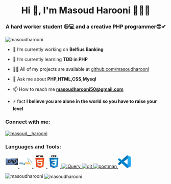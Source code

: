 <h1 align="center">Hi 👋, I'm Masoud Harooni 🙋‍♂️😁</h1>
<h3 align="center">A hard worker student 😃💻 and a creative PHP programmer😎✔</h3>

<p align="left"> <img src="https://komarev.com/ghpvc/?username=masoudharooni&label=Profile%20views&color=0e75b6&style=flat" alt="masoudharooni" /> </p>

- 🔭 I’m currently working on **Belfius Banking**

- 🌱 I’m currently learning **TDD in PHP**

- 👨‍💻 All of my projects are available at [github.com/masoudharooni](github.com/masoudharooni)

- 💬 Ask me about **PHP,HTML,CSS,Mysql**

- 📫 How to reach me **masoudharooni50@gmail.com**

- ⚡ fact **I believe you are alone in the world so you have to raise your level**

<h3 align="left">Connect with me:</h3>
<p align="left">
<a href="https://instagram.com/masoud__harooni" target="blank"><img align="center" src="https://raw.githubusercontent.com/rahuldkjain/github-profile-readme-generator/master/src/images/icons/Social/instagram.svg" alt="masoud__harooni" height="30" width="40" /></a>
</p>
<h3 align="left">Languages and Tools:</h3>
<p align="left"><a href="https://www.php.net" target="_blank" rel="noreferrer"> <img src="https://raw.githubusercontent.com/devicons/devicon/master/icons/php/php-original.svg" alt="php" width="40" height="40"/> </a> 
<a href="https://www.mysql.com/" target="_blank" rel="noreferrer"> <img src="https://raw.githubusercontent.com/devicons/devicon/master/icons/mysql/mysql-original-wordmark.svg" alt="mysql" width="40" height="40"/> </a> 
<a href="https://www.w3.org/html/" target="_blank" rel="noreferrer"> <img src="https://raw.githubusercontent.com/devicons/devicon/master/icons/html5/html5-original-wordmark.svg" alt="html5" width="40" height="40"/></a><a href="https://www.w3schools.com/css/" target="_blank" rel="noreferrer"> <img src="https://raw.githubusercontent.com/devicons/devicon/master/icons/css3/css3-original-wordmark.svg" alt="css3" width="40" height="40"/> </a> 
<a href="" target="_blank" rel="noreferrer"><img src="https://camo.githubusercontent.com/fac0ce5dcaa1ab86ee0141b574fd7d7ddd10d354419b873752cdc61c3d4e2d78/68747470733a2f2f7777772e766563746f726c6f676f2e7a6f6e652f6c6f676f732f6a71756572792f6a71756572792d766572746963616c2e737667" alt="jQuery" width="40" height="40" data-canonical-src="https://www.vectorlogo.zone/logos/jquery/jquery-vertical.svg" style="max-width: 100%;"></a><a href="https://git-scm.com/" target="_blank" rel="noreferrer"> <img src="https://www.vectorlogo.zone/logos/git-scm/git-scm-icon.svg" alt="git" width="40" height="40"/> </a><a href="https://postman.com" target="_blank" rel="noreferrer"> <img src="https://www.vectorlogo.zone/logos/getpostman/getpostman-icon.svg" alt="postman" width="40" height="40"/> </a>
<a target="_blank" rel="noopener noreferrer" href="https://raw.githubusercontent.com/github/explore/80688e429a7d4ef2fca1e82350fe8e3517d3494d/topics/visual-studio-code/visual-studio-code.png"><img src="https://raw.githubusercontent.com/github/explore/80688e429a7d4ef2fca1e82350fe8e3517d3494d/topics/visual-studio-code/visual-studio-code.png" alt="Visual Studio Code" width="40" height="40" style="max-width: 100%;"></a>
</p>


<p><img align="left" src="https://github-readme-stats.vercel.app/api/top-langs?username=masoudharooni&show_icons=true&locale=en&layout=compact" alt="masoudharooni" /></p>

<p>&nbsp;<img align="center" src="https://github-readme-stats.vercel.app/api?username=masoudharooni&show_icons=true&locale=en" alt="masoudharooni" /></p>
